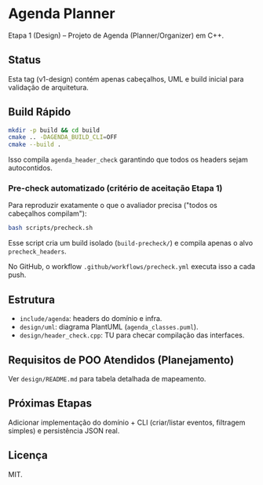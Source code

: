 # Agenda Planner

Etapa 1 (Design) – Projeto de Agenda (Planner/Organizer) em C++.

## Status
Esta tag (v1-design) contém apenas cabeçalhos, UML e build inicial para validação de arquitetura.

## Build Rápido
```bash
mkdir -p build && cd build
cmake .. -DAGENDA_BUILD_CLI=OFF
cmake --build .
```
Isso compila `agenda_header_check` garantindo que todos os headers sejam autocontidos.

### Pre-check automatizado (critério de aceitação Etapa 1)
Para reproduzir exatamente o que o avaliador precisa ("todos os cabeçalhos compilam"):
```bash
bash scripts/precheck.sh
```
Esse script cria um build isolado (`build-precheck/`) e compila apenas o alvo `precheck_headers`.

No GitHub, o workflow `.github/workflows/precheck.yml` executa isso a cada push.

## Estrutura
- `include/agenda`: headers do domínio e infra.
- `design/uml`: diagrama PlantUML (`agenda_classes.puml`).
- `design/header_check.cpp`: TU para checar compilação das interfaces.

## Requisitos de POO Atendidos (Planejamento)
Ver `design/README.md` para tabela detalhada de mapeamento.

## Próximas Etapas
Adicionar implementação do domínio + CLI (criar/listar eventos, filtragem simples) e persistência JSON real.

## Licença
MIT.
